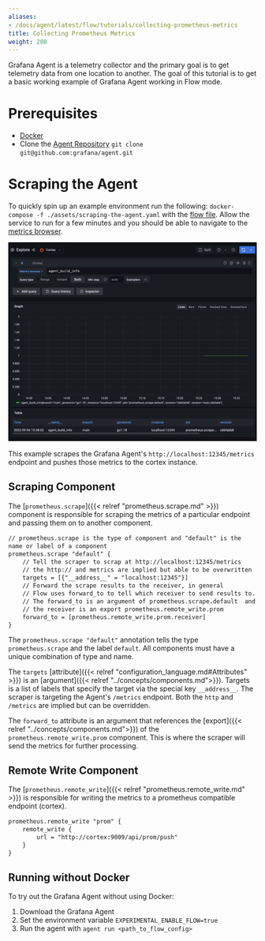 ```yaml
---
aliases:
- /docs/agent/latest/flow/tutorials/collecting-prometheus-metrics
title: Collecting Prometheus Metrics
weight: 200
---
```


Grafana Agent is a telemetry collector and the primary goal is to get telemetry data from one location to another. The goal of this tutorial is to get a basic working example of Grafana Agent working in Flow mode.  

# Prerequisites

* [Docker](https://www.docker.com/products/docker-desktop)
* Clone the [Agent Repository](https://github.com/grafana/agent) `git clone git@github.com:grafana/agent.git`

# Scraping the Agent

To quickly spin up an example environment run the following: `docker-compose -f ./assets/scraping-the-agent.yaml` with the [flow file](../assets/flow_configs/agent.flow). Allow the service to run for a few minutes and you should be able to navigate to the [metrics browser](http://localhost:3000/explore?orgId=1&left=%5B%22now-1h%22,%22now%22,%22Cortex%22,%7B%22refId%22:%22A%22,%22instant%22:true,%22range%22:true,%22exemplar%22:false,%22expr%22:%22agent_build_info%22%7D%5D). 

![](./assets/agent_build_info.png)

This example scrapes the Grafana Agent's `http://localhost:12345/metrics` endpoint and pushes those metrics to the cortex instance. 


## Scraping Component

The [`prometheus.scrape`]({{< relref "prometheus.scrape.md" >}}) component is responsible for scraping the metrics of a particular endpoint and passing them on to another component.

```river
// prometheus.scrape is the type of component and "default" is the name or label of a component
prometheus.scrape "default" {
    // Tell the scraper to scrap at http://localhost:12345/metrics
    // the http:// and metrics are implied but able to be overwritten 
    targets = [{"__address__" = "localhost:12345"}]
    // Forward the scrape results to the receiver, in general 
    // Flow uses forward_to to tell which receiver to send results to. 
    // The forward_to is an argument of prometheus.scrape.default  and 
    // the receiver is an export prometheus.remote_write.prom
    forward_to = [prometheus.remote_write.prom.receiver]
}
```

The `prometheus.scrape "default"` annotation tells the type `prometheus.scrape` and the label `default`. All components must have a unique combination of type and name.

The `targets` [attribute]({{< relref "configuration_language.md#Attributes" >}}) is an [argument]({{< relref "../concepts/components.md">}}). Targets is a list of labels that specify the target via the special key `__address__`. The scraper is targeting the Agent's `/metrics` endpoint. Both the `http` and `/metrics` are implied but can be overridden.

The `forward_to` attribute is an argument that references the [export]({{< relref "../concepts/components.md">}}) of the `prometheus.remote_write.prom` component. This is where the scraper will send the metrics for further processing.

## Remote Write Component

The [`prometheus.remote_write`]({{< relref "prometheus.remote_write.md" >}}) is responsible for writing the metrics to a prometheus compatible endpoint (cortex).

```river
prometheus.remote_write "prom" {
    remote_write {
        url = "http://cortex:9009/api/prom/push"
    }
}
```

## Running without Docker

To try out the Grafana Agent without using Docker:
1. Download the Grafana Agent 
1. Set the environment variable `EXPERIMENTAL_ENABLE_FLOW=true`
1. Run the agent with `agent run <path_to_flow_config>`